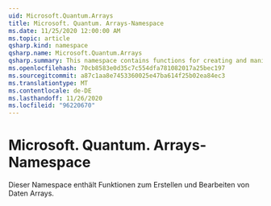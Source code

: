 ```yaml
---
uid: Microsoft.Quantum.Arrays
title: Microsoft. Quantum. Arrays-Namespace
ms.date: 11/25/2020 12:00:00 AM
ms.topic: article
qsharp.kind: namespace
qsharp.name: Microsoft.Quantum.Arrays
qsharp.summary: This namespace contains functions for creating and manipulating arrays of data.
ms.openlocfilehash: 70cb8583e0d35c7c554dfa781082017a25bec197
ms.sourcegitcommit: a87c1aa8e7453360025e47ba614f25b02ea84ec3
ms.translationtype: MT
ms.contentlocale: de-DE
ms.lasthandoff: 11/26/2020
ms.locfileid: "96220670"
---
```

# <a name="microsoftquantumarrays-namespace"></a>Microsoft. Quantum. Arrays-Namespace

Dieser Namespace enthält Funktionen zum Erstellen und Bearbeiten von Daten Arrays.

